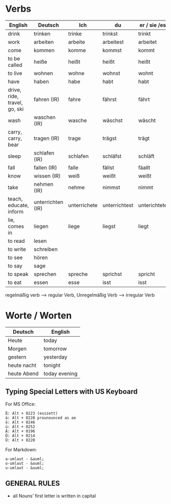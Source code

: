 # Verbs

| English|Deutsch|Ich|du|er / sie /es|wir|ihr|Sie(formal)sie(plural)|
|--- |--- |--- |--- |--- |--- |--- |--- |
|drink|trinken|trinke|trinkst|trinkt|trinken|trinkt|trinken|
|work|arbeiten|arbeite|arbeitest|arbeitet|arbeiten|arbeitet|arbeiten|
|come|kommen|komme|kommst|kommt|kommen|kommt|kommen|
|to be called|heiße|heißt|heißt|heißt|heißen|heißt|heißen|
|to live|wohnen|wohne|wohnst|wohnt|wohnen|wohnt|wohnen|
|have|haben|habe|habt|habt|haben|habt|haben|
|drive, ride, travel, go, ski|fahren (IR)|fahre|fährst|fährt|fahren|fahrt|fahren|
|wash|waschen (IR)|wasche|wäschst|wäscht|waschen|wascht|waschen|
|carry, carry, bear|tragen (IR)|trage|trägst|trägt|tragen|tragt|tragen|
|sleep|schlafen (IR)|schlafen|schläfst|schläft|schlafen|schlaft|schlafen|
|fall|fallen (IR)|falle|fällst|fäallt|fallen|fallt|fallen|
|know|wissen (IR)|weiß|weißt|weißt|wissen|wisst|wissen|
|take|nehmen (IR)|nehme|nimmst|nimmt|nehmen|nehmt|nehmen|
|teach, educate, inform|unterrichten (IR)|unterrichete|unterrichtest|unterichtete|unterrichten|unterrichtet|unterrichten|
|lie, comes in|liegen|liege|liegst|liegt|liegen|liegt|liegen|
|to read|lesen|||||||
|to write|schreiben|||||||
|to see|hören|||||||
|to say|sage|||||||
|to speak|sprechen|spreche|sprichst|spricht|sprechen|sprecht|sprechen|
|to eat|essen|esse|isst|isst|essen|esst|essen|


regelmäßig verb --> regular Verb, Unregelmäßig Verb --> irregular Verb

# Worte / Worten

|Deutsch|English|
|---|---|
|Heute|today|
|Morgen|tomorrow|
|gestern|yesterday|
|heute nacht|tonight|
|heute Abend|today evening|

## Typing Special Letters with US Keyboard

For MS Office:

    ß: Alt + 0223 (esszett)
    ä: Alt + 0228 prounounced as ae
    ö: Alt + 0246
    ü: Alt + 0252
    Ä: Alt + 0196
    Ö: Alt + 0214
    Ü: Alt + 0220

For Markdown:

    a-umlaut - &auml;
    o-umlaut - &ouml;
    u-umlaut - &uuml;

## GENERAL RULES

-   all Nouns’ first letter is written in capital
